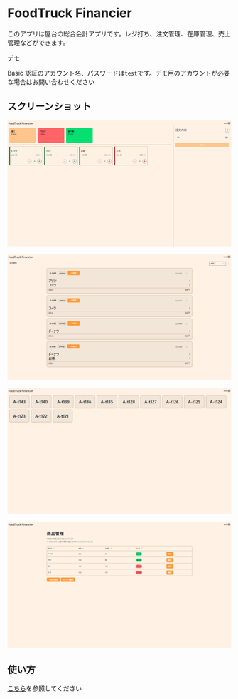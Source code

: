 # FoodTruck Financier

このアプリは屋台の総合会計アプリです。レジ打ち、注文管理、在庫管理、売上管理などができます。

[デモ](https://food-truck-financier-demo.vercel.app/)

Basic 認証のアカウント名、パスワードは`test`です。デモ用のアカウントが必要な場合はお問い合わせください

## スクリーンショット

![レジ画面](/docs/images/register/menu/1.webp)

![注文管理画面](/docs/images/register/orders/1.webp)

![商品受け取り画面](/docs/images/register/recieve/1.webp)

![在庫、商品管理画面](/docs/images/register/stock/1.webp)

## 使い方

[こちら](help/index.md)を参照してください
